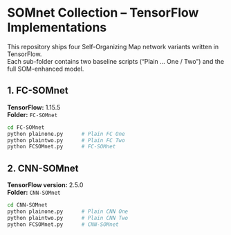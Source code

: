 <style>
h2 {
  border-bottom: none !important;
}
</style>
# SOMnet Collection – TensorFlow Implementations

This repository ships four Self-Organizing Map network variants written in TensorFlow.  
Each sub-folder contains two baseline scripts (“Plain … One / Two”) and the full SOM-enhanced model.

## 1. FC-SOMnet  
**TensorFlow:** 1.15.5  
**Folder:** `FC-SOMnet`

```bash
cd FC-SOMnet
python plainone.py      # Plain FC One
python plaintwo.py      # Plain FC Two
python FCSOMnet.py      # FC-SOMnet
``` 
## 2. CNN-SOMnet
**TensorFlow version:** 2.5.0  
**Folder:** `CNN-SOMnet`

```bash
cd CNN-SOMnet
python plainone.py      # Plain CNN One
python plaintwo.py      # Plain CNN Two
python FCSOMnet.py      # CNN-SOMnet

